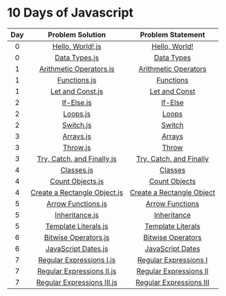 # 10 Days of Javascript

|Day| Problem Solution					| Problem Statement 			|
|:-:|:---------------------------------:|:-----------------------------:|
| 0 | [Hello, World!.js]				| [Hello, World!]				|
| 0	| [Data Types.js]					| [Data Types]					| 
| 1 | [Arithmetic Operators.js] 		| [Arithmetic Operators]		|
| 1 | [Functions.js] 					| [Functions]	 				|
| 1 | [Let and Const.js]				| [Let and Const]				|
| 2 | [If-Else.js]						| [If-Else]						|
| 2 | [Loops.js]						| [Loops]						|
| 2 | [Switch.js]						| [Switch]						|
| 3 | [Arrays.js]						| [Arrays]						|
| 3 | [Throw.js]						| [Throw]						|
| 3 | [Try, Catch, and Finally.js]		| [Try, Catch, and Finally]		|
| 4 | [Classes.js]						| [Classes]						|
| 4 | [Count Objects.js]				| [Count Objects]				|
| 4 | [Create a Rectangle Object.js]	| [Create a Rectangle Object]	|
| 5 | [Arrow Functions.js]				| [Arrow Functions]				|
| 5 | [Inheritance.js]					| [Inheritance]					|
| 5 | [Template Literals.js]			| [Template Literals]			|
| 6 | [Bitwise Operators.js]			| [Bitwise Operators]			|
| 6 | [JavaScript Dates.js]				| [JavaScript Dates]			|
| 7 | [Regular Expressions I.js]		| [Regular Expressions I]		|
| 7 | [Regular Expressions II.js]		| [Regular Expressions II]		|
| 7 | [Regular Expressions III.js]		| [Regular Expressions III]		|

[Hello, World!.js]: Day%200/Hello,%20World!.js
[Hello, World!]: https://www.hackerrank.com/challenges/js10-hello-world/problem

[Data Types.js]: Day%200/Data%20Types.js
[Data Types]: https://www.hackerrank.com/challenges/js10-data-types/problem

[Arithmetic Operators.js]: Day%201/Arithmetic%20Operators.js
[Arithmetic Operators]: https://www.hackerrank.com/challenges/js10-arithmetic-operators/problem

[Functions.js]: Day%201/Functions.js
[Functions]: https://www.hackerrank.com/challenges/js10-function/problem

[Let and Const.js]: Day%201/Let%20and%20Const.js
[Let and Const]: https://www.hackerrank.com/challenges/js10-let-and-const/problem

[If-Else.js]: Day%202/If-Else.js
[If-Else]: https://www.hackerrank.com/challenges/js10-if-else/problem

[Loops.js]: Day%202/Loops.js
[Loops]: https://www.hackerrank.com/challenges/js10-loops/problem

[Switch.js]: Day%202/Switch.js
[Switch]: https://www.hackerrank.com/challenges/js10-switch/problem

[Arrays.js]: Day%203/Arrays.js
[Arrays]: https://www.hackerrank.com/challenges/js10-arrays/problem

[Throw.js]: Day%203/Throw.js
[Throw]: https://www.hackerrank.com/challenges/js10-throw/problem

[Try, Catch, and Finally.js]: Day%203/Try,%20Catch,%20and%20Finally.js
[Try, Catch, and Finally]: https://www.hackerrank.com/challenges/js10-try-catch-and-finally/problem

[Classes.js]: Day%204/Classes.js
[Classes]: https://www.hackerrank.com/challenges/js10-class/problem

[Count Objects.js]: Day%204/Count%20Objects.js
[Count Objects]: https://www.hackerrank.com/challenges/js10-count-objects/problem

[Create a Rectangle Object.js]: Day%204/Create%20a%20Rectangle%20Object.js
[Create a Rectangle Object]: https://www.hackerrank.com/challenges/js10-objects/problem

[Arrow Functions.js]: Day%205/Arrow%20Functions.js
[Arrow Functions]: https://www.hackerrank.com/challenges/js10-arrows/problem

[Inheritance.js]: Day%205/Inheritance.js
[Inheritance]: https://www.hackerrank.com/challenges/js10-inheritance/problem

[Template Literals.js]: Day%205/Template%20Literals.js
[Template Literals]: https://www.hackerrank.com/challenges/js10-template-literals/problem

[Bitwise Operators.js]: Day%206/Bitwise%20Operators.js
[Bitwise Operators]: https://www.hackerrank.com/challenges/js10-bitwise/problem

[JavaScript Dates.js]: Day%206/JavaScript%20Dates.js
[JavaScript Dates]: https://www.hackerrank.com/challenges/js10-date/problem

[Regular Expressions I.js]: Day%207/Regular%20Expressions%20I.js
[Regular Expressions I]: https://www.hackerrank.com/challenges/js10-regexp-1/problem

[Regular Expressions II.js]: Day%207/Regular%20Expressions%20II.js
[Regular Expressions II]: https://www.hackerrank.com/challenges/js10-regexp-2/problem

[Regular Expressions III.js]: Day%207/Regular%20Expressions%20III.js
[Regular Expressions III]: https://www.hackerrank.com/challenges/js10-regexp-3/problem

[//]: # (EOF)